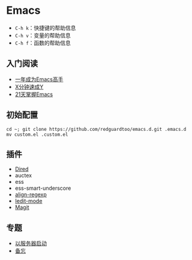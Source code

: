 # Emacs

- `C-h k`：快捷键的帮助信息
- `C-h v`：变量的帮助信息
- `C-h f`：函数的帮助信息


## 入门阅读

- [一年成为Emacs高手](https://github.com/redguardtoo/mastering-emacs-in-one-year-guide/blob/master/guide-zh.org)
- [X分钟速成Y](https://learnxinyminutes.com/docs/zh-cn/elisp-cn/)
- [21天掌握Emacs](http://book.emacs-china.org/)

## 初始配置
```
cd ~; git clone https://github.com/redguardtoo/emacs.d.git .emacs.d
mv custom.el .custom.el
```

## 插件

- [Dired](dired.md)
- auctex
- ess
- ess-smart-underscore
- [align-regexp](align.md)
- [Iedit-mode](iedit.md)
- [Magit](magit.md)

## 专题

- [以服务器启动](server.md)
- [备忘](memo.md)

